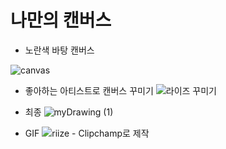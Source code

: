 # 나만의 캔버스
- 노란색 바탕 캔버스

![canvas](https://github.com/user-attachments/assets/3115c8cf-9241-4fcf-8ae1-270bb5d9e1b1)

- 좋아하는 아티스트로 캔버스 꾸미기
![라이즈 꾸미기](https://github.com/user-attachments/assets/497a924e-2225-454f-9eb2-88102cf4fa5a)

- 최종
![myDrawing (1)](https://github.com/user-attachments/assets/f8498065-2041-4756-8fc5-21b9a3987838)

- GIF
![riize - Clipchamp로 제작](https://github.com/user-attachments/assets/275e9b6f-e155-4d24-8ab0-1ba3ede22037)

